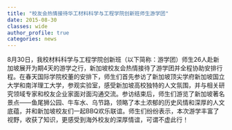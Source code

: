 ```yaml
---
title: "校友会热情接待华工材料科学与工程学院创新班师生游学团"
date: 2015-08-30
classes: wide
author_profile: true
categories: news
---
```


8月30日，我校材料科学与工程学院创新班（以下简称：游学团）师生26人赴新加坡展开为期4天的游学之行，新加坡校友会热情接待了游学团并全程协助安排行程。在春天国际学院校董的安排下，师生们首先参访了新加坡顶尖学府新加坡国立大学和南洋理工大学，参观实验室，感受新加坡高校独特的人文氛围，并与相关研究领域专家和校友企业家面对面沟通交流。参访结束后，师生们游览了新加坡著名景点——鱼尾狮公园、牛车水、乌节路，领略了本土浓郁的历史风情和深厚的人文底蕴，并和新加坡校友们一起BBQ欢乐联谊。师生们纷纷表示，本次游学丰富了视野，收获了知识，更感受到海外校友的深厚情谊，可谓不虚此行！